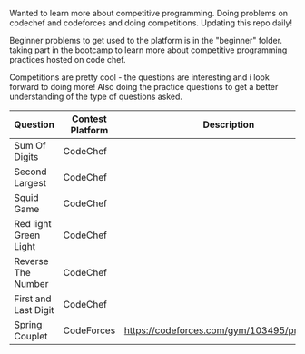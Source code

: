 Wanted to learn more about competitive programming. Doing problems on codechef and codeforces and doing competitions. Updating this repo daily! 

Beginner problems to get used to the platform is in the "beginner" folder.
taking part in the bootcamp to learn more about competitive programming practices hosted on code chef. 

Competitions are pretty cool - the questions are interesting and i look forward to doing more! Also doing the practice questions to get a better understanding of the type of questions asked. 



| Question| Contest Platform | Description | 
|---------|----------|------|
|   Sum Of Digits    |   CodeChef    |   |
|   Second Largest    |   CodeChef    |   |
|   Squid Game    |   CodeChef    |   |
|   Red light Green Light    |   CodeChef    |   |
|   Reverse The Number    |   CodeChef    |   |
|   First and Last Digit    |   CodeChef    |   |
| Spring Couplet|CodeForces|https://codeforces.com/gym/103495/problem/A   | 



